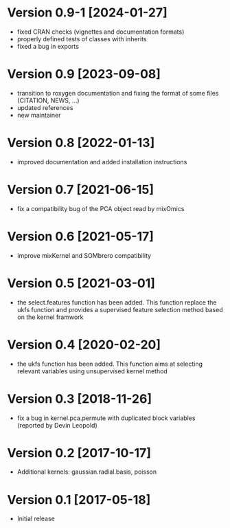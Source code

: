 # Version 0.9-1 [2024-01-27]

* fixed CRAN checks (vignettes and documentation formats)
* properly defined tests of classes with inherits
* fixed a bug in exports

# Version 0.9 [2023-09-08]

* transition to roxygen documentation and fixing the format of some files 
(CITATION, NEWS, ...)
* updated references
* new maintainer

# Version 0.8 [2022-01-13]

* improved documentation and added installation instructions

# Version 0.7 [2021-06-15]

* fix a compatibility bug of the PCA object read by mixOmics

# Version 0.6 [2021-05-17]

* improve mixKernel and SOMbrero compatibility

# Version 0.5 [2021-03-01]

* the select.features function has been added. This function replace the ukfs
function and provides a supervised feature selection method based on the kernel
framwork 

# Version 0.4 [2020-02-20]

* the ukfs function has been added. This function aims at selecting relevant 
variables using unsupervised kernel method

# Version 0.3 [2018-11-26]

* fix a bug in kernel.pca.permute with duplicated block variables (reported by 
Devin Leopold)

# Version 0.2 [2017-10-17]

* Additional kernels: gaussian.radial.basis, poisson

# Version 0.1 [2017-05-18]

* Initial release
